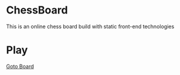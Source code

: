 # ChessBoard
This is an online chess board build with static front-end technologies
# Play

<a href="https://navachaitanya30.github.io/ChessBoard/" target="_blank">Goto Board</a>
